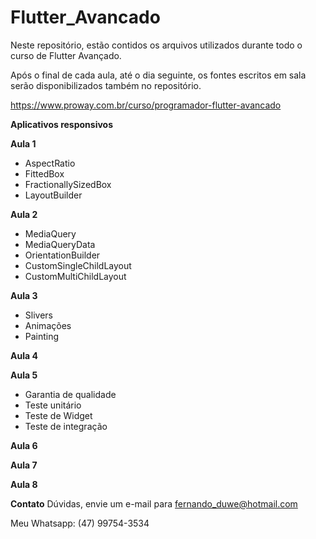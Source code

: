 # Flutter_Avancado
Neste repositório, estão contidos os arquivos utilizados durante todo o curso de Flutter Avançado.

Após o final de cada aula, até o dia seguinte, os fontes escritos em sala serão disponibilizados também no repositório.

https://www.proway.com.br/curso/programador-flutter-avancado

**Aplicativos responsivos**

**Aula 1**
- AspectRatio
- FittedBox
- FractionallySizedBox
- LayoutBuilder


**Aula 2**
- MediaQuery
- MediaQueryData
- OrientationBuilder
- CustomSingleChildLayout
- CustomMultiChildLayout


**Aula 3**
- Slivers
- Animações
- Painting


**Aula 4**


**Aula 5**
- Garantia de qualidade
- Teste unitário
- Teste de Widget
- Teste de integração


**Aula 6**


**Aula 7**


**Aula 8**


**Contato**
Dúvidas, envie um e-mail para fernando_duwe@hotmail.com

Meu Whatsapp: (47) 99754-3534